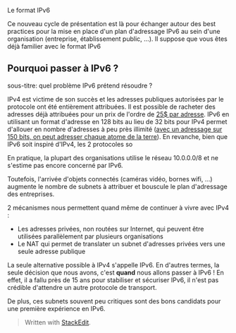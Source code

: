 
Le format IPv6

Ce nouveau cycle de présentation est là pour échanger autour des best practices pour la mise en place d'un plan d'adressage IPv6 au sein d'une organisation (entreprise, établissement public, ...). Il suppose que vous êtes déjà familier avec le format IPv6

## Pourquoi passer à IPv6 ?
sous-titre: quel problème IPv6 prétend résoudre ?

IPv4 est victime de son succès et les adresses publiques autorisées par le protocole ont été entièrement attribuées. Il est possible de racheter des adresses déjà attribuées pour un prix de l'ordre de [25$ par adresse](https://auctions.ipv4.global/).
IPv6 en utilisant un format d'adresse en 128 bits au lieu de 32 bits pour IPv4 permet d'allouer en nombre d'adresses à peu près illimité ([avec un adressage sur 150 bits, on peut adresser chaque atome de la terre](https://fr.wikipedia.org/wiki/Ordres_de_grandeur_de_nombres#1039_%C3%A0_10100)). En revanche, bien que IPv6 soit inspiré d'IPv4, les 2 protocoles so 

En pratique, la plupart des organisations utilise le réseau 10.0.0.0/8 et ne s'estime pas encore concerné par  IPv6.

Toutefois, l'arrivée d'objets connectés (caméras vidéo, bornes wifi, ...) augmente le nombre de subnets à attribuer et bouscule le plan d'adressage des entreprises. 

2 mécanismes nous permettent quand même de continuer à vivre avec IPv4 :

 - Les adresses privées, non routées sur Internet,  qui peuvent être utilisées parallèlement  par plusieurs organisations 
 - Le NAT qui permet de translater un subnet d'adresses privées vers une seule adresse publique 

La seule alternative possible à IPv4 s'appelle IPv6. En d'autres termes, la seule décision que nous avons, c'est **quand** nous allons passer à IPv6 ! En effet, il a fallu près de 15 ans pour stabiliser et sécuriser IPv6, il n'est pas crédible d'attendre un autre protocole de transport. 




De plus, ces subnets souvent peu critiques sont des bons candidats pour une première expérience en IPv6.
 


> Written with [StackEdit](https://stackedit.io/).
<!--stackedit_data:
eyJoaXN0b3J5IjpbLTcwMzcxMTE0NSwtMTM2Mjk4NjQzNywtMz
Y4ODIwMTQyLDcwNTI0NzAxMiw2MjkyNDI5MzcsMTAyNTM1NzQ4
NCwxMzk1NzQzMTE3XX0=
-->